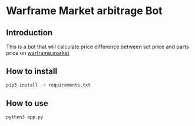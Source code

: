 # Warframe Market arbitrage Bot

## Introduction
This is a bot that will calculate price difference between set price and parts price on [warframe.market](https://warframe.market/)

## How to install
```bash
pip3 install -r requirements.txt
```

## How to use
```bash
python3 app.py
```